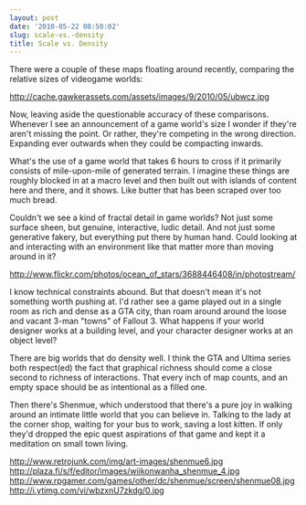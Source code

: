 ```yaml
---
layout: post
date: '2010-05-22 08:50:02'
slug: scale-vs.-density
title: Scale vs. Density
---
```


There were a couple of these maps floating around recently, comparing the relative sizes of videogame worlds:

http://cache.gawkerassets.com/assets/images/9/2010/05/ubwcz.jpg

Now, leaving aside the questionable accuracy of these comparisons. Whenever I see an announcement of a game world's size I wonder if they're aren't missing the point. Or rather, they're competing in the wrong direction. Expanding ever outwards when they could be compacting inwards.

What's the use of a game world that takes 6 hours to cross if it primarily consists of mile-upon-mile of generated terrain. I imagine these things are roughly blocked in at a macro level and then built out with islands of content here and there, and it shows. Like butter that has been scraped over too much bread.

Couldn't we see a kind of fractal detail in game worlds? Not just some surface sheen, but genuine, interactive, ludic detail. And not just some generative fakery, but everything put there by human hand. Could looking at and interacting with an environment like that matter more than moving around in it?

http://www.flickr.com/photos/ocean_of_stars/3688446408/in/photostream/

I know technical constraints abound. But that doesn't mean it's not something worth pushing at. I'd rather see a game played out in a single room as rich and dense as a GTA city, than roam around around the loose and vacant 3-man "towns" of Fallout 3. What happens if your world designer works at a building level, and your character designer works at an object level?

There are big worlds that do density well. I think the GTA and Ultima series both respect(ed) the fact that graphical richness should come a close second to richness of interactions. That every inch of map counts, and an empty space should be as intentional as a filled one.

Then there's Shenmue, which understood that there's a pure joy in walking around an intimate little world that you can believe in. Talking to the lady at the corner shop, waiting for your bus to work, saving a lost kitten. If only they'd dropped the epic quest aspirations of that game and kept it a meditation on small town living.

http://www.retrojunk.com/img/art-images/shenmue6.jpg
http://plaza.fi/s/f/editor/images/wiikonwanha_shenmue_4.jpg
http://www.rpgamer.com/games/other/dc/shenmue/screen/shenmue08.jpg
http://i.ytimg.com/vi/wbzxnU7zkdg/0.jpg



